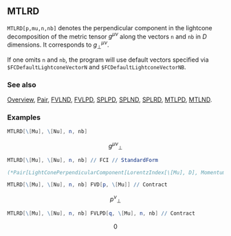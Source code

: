 ```mathematica
 
```

## MTLRD

`MTLRD[p,mu,n,nb]` denotes the perpendicular component in the lightcone decomposition of the metric tensor $g^{\mu \nu}$  along the vectors `n` and `nb` in $D$ dimensions. It corresponds to $g^{\mu \nu}_{\perp}$.

If one omits `n` and `nb`, the program will use default vectors specified via `$FCDefaultLightconeVectorN` and `$FCDefaultLightconeVectorNB`.

### See also

[Overview](Extra/FeynCalc.md), [Pair](Pair.md), [FVLND](FVLND.md), [FVLPD](FVLPD.md), [SPLPD](SPLPD.md), [SPLND](SPLND.md), [SPLRD](SPLRD.md), [MTLPD](MTLPD.md), [MTLND](MTLND.md).

### Examples

```mathematica
MTLRD[\[Mu], \[Nu], n, nb]
```

$$g^{\mu \nu }{}_{\perp }$$

```mathematica
MTLRD[\[Mu], \[Nu], n, nb] // FCI // StandardForm

(*Pair[LightConePerpendicularComponent[LorentzIndex[\[Mu], D], Momentum[n, D], Momentum[nb, D]], LightConePerpendicularComponent[LorentzIndex[\[Nu], D], Momentum[n, D], Momentum[nb, D]]]*)
```

```mathematica
MTLRD[\[Mu], \[Nu], n, nb] FVD[p, \[Mu]] // Contract
```

$$p^{\nu }{}_{\perp }$$

```mathematica
MTLRD[\[Mu], \[Nu], n, nb] FVLPD[q, \[Mu], n, nb] // Contract
```

$$0$$